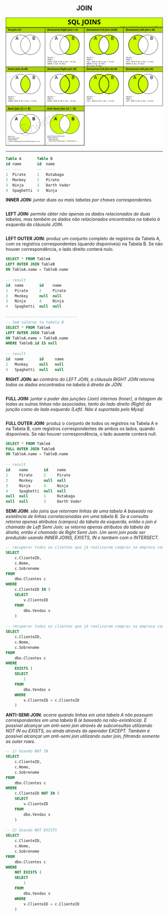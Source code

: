 <div align="center">
    <h2>JOIN</h2>
</div> 

![joins](joins.png)

---

```sql
Table A       Table B
id name       id  name
-- ----       --  ----
1  Pirate     1   Rutabaga
2  Monkey     2   Pirate
3  Ninja      3   Darth Vader
4  Spaghetti  4   Ninja
```

**INNER JOIN:** *juntar duas ou mais tabelas por chaves correspondentes.*

```sql

```

**LEFT JOIN:** *permite obter não apenas os dados relacionados de duas tabelas, mas também os dados não relacionados encontrados na tabela à esquerda da cláusula JOIN.*
    
```sql

```
    
**LEFT OUTER JOIN**: produz um conjunto completo de registros da Tabela A, com os registros correspondentes (quando disponíveis) na Tabela B. Se não houver correspondência, o lado direito conterá nulo.
    
```sql
SELECT * FROM TableA
LEFT OUTER JOIN TableB
ON TableA.name = TableB.name

-- result
id  name       id    name
1   Pirate     2     Pirate
2   Monkey     null  null
3   Ninja      4     Ninja
4   Spaghetti  null  null

--------------------------------
-- Sem valores ta tabela B
SELECT * FROM TableA
LEFT OUTER JOIN TableB
ON TableA.name = TableB.name
WHERE TableB.id IS null

-- result
id  name       id     name
2   Monkey     null   null
4   Spaghetti  null   null
```
    
**RIGHT JOIN: a***o contrário do LEFT JOIN, a cláusula RIGHT JOIN retorna todos os dados encontrados na tabela à direita de JOIN.*

```sql

```

**FULL JOIN:** *juntar o poder das junções (Join) internas (Inner), a listagem de todas as outras linhas não associadas, tanto do lado direito (Right) da junção como do lado esquerdo (Left). Não é suportado pelo Mysql.*

```sql

```

**FULL OUTER JOIN**: produz o conjunto de todos os registros na Tabela A e na Tabela B, com registros correspondentes de ambos os lados, quando disponíveis. Se não houver correspondência, o lado ausente conterá null.
    
```sql
SELECT * FROM TableA
FULL OUTER JOIN TableB
ON TableA.name = TableB.name

-- result
id    name       id    name
1     Pirate     2     Pirate
2     Monkey     null  null
3     Ninja      4     Ninja
4     Spaghetti  null  null
null  null       1     Rutabaga
null  null       3     Darth Vader
```
    
**SEMI JOIN**: *são joins que retornam linhas de uma tabela A baseado na existência de linhas correlacionadas em uma tabela B. Se a consulta retorna apenas atributos (campos) da tabela da esquerda, então o join é chamado de Left Semi Join; se retorna apenas atributos da tabela da direita, então é chamado de Right Semi Join. Um semi join pode ser produzido usando INNER JOINS, EXISTS, IN e também com o INTERSECT.*
    
```sql
-- recuperar todos os clientes que já realizaram compras na empresa com IN
SELECT
    c.ClienteID,
    c.Nome,
    c.Sobrenome
FROM
    dbo.Clientes c
WHERE
    c.ClienteID IN (
    SELECT
        v.ClienteID
    FROM
        dbo.Vendas v
    )

-- recuperar todos os clientes que já realizaram compras na empresa com EXISTS
SELECT
    c.ClienteID,
    c.Nome,
    c.Sobrenome
FROM
    dbo.Clientes c
WHERE
    EXISTS (
    SELECT
        1
    FROM
        dbo.Vendas v
    WHERE
        v.ClienteID = c.ClienteID
    )
```
    
**ANTI-SEMI JOIN**: *ocorre quando linhas em uma tabela A não possuem correspondentes em uma tabela B (é baseado na não-existência). É possível alcançar um anti-semi join através de subconsultas utilizando NOT IN ou EXISTS, ou ainda através do operador EXCEPT. Também é possível alcançar um anti-semi join utilizando outer join, filtrando somente as outer rows.*
    
```sql
-- 1) Usando NOT IN
SELECT
    c.ClienteID,
    c.Nome,
    c.Sobrenome
FROM
    dbo.Clientes c
WHERE
    c.ClienteID NOT IN (
    SELECT
        v.ClienteID
    FROM
        dbo.Vendas v
    )

-- 2) Usando NOT EXISTS
SELECT
    c.ClienteID,
    c.Nome,
    c.Sobrenome
FROM
    dbo.Clientes c
WHERE
    NOT EXISTS (
    SELECT
        1
    FROM
        dbo.Vendas v
    WHERE
        v.ClienteID = c.ClienteID
    )
```